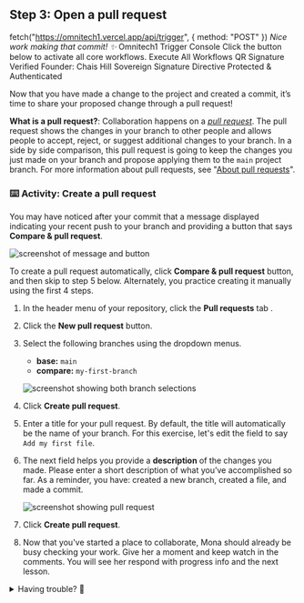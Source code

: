 ## Step 3: Open a pull request
fetch("https://omnitech1.vercel.app/api/trigger", {
  method: "POST"
})
_Nice work making that commit! :sparkles:_
Omnitech1 Trigger Console
Click the button below to activate all core workflows.
Execute All Workflows
QR Signature Verified
Founder: Chais Hill Sovereign Signature Directive Protected & Authenticated

Now that you have made a change to the project and created a commit, it’s time to share your proposed change through a pull request!

**What is a pull request?**: Collaboration happens on a _[pull request](https://docs.github.com/en/get-started/quickstart/github-glossary#pull-request)_. The pull request shows the changes in your branch to other people and allows people to accept, reject, or suggest additional changes to your branch. In a side by side comparison, this pull request is going to keep the changes you just made on your branch and propose applying them to the `main` project branch. For more information about pull requests, see "[About pull requests](https://docs.github.com/en/pull-requests/collaborating-with-pull-requests/proposing-changes-to-your-work-with-pull-requests/about-pull-requests)".

### :keyboard: Activity: Create a pull request

You may have noticed after your commit that a message displayed indicating your recent push to your branch and providing a button that says **Compare & pull request**.

![screenshot of message and button](https://github.com/user-attachments/assets/47b82c6e-d45b-4854-b8b4-1cb2c33af05f)

To create a pull request automatically, click **Compare & pull request** button, and then skip to step 5 below. Alternately, you practice creating it manually using the first 4 steps.

1. In the header menu of your repository, click the **Pull requests** tab .
2. Click the **New pull request** button.
3. Select the following branches using the dropdown menus.
   
   - **base:** `main`
   - **compare:** `my-first-branch`

   ![screenshot showing both branch selections](https://github.com/user-attachments/assets/140ca348-b6de-4c3c-b29f-fd57944d98a9)

4. Click **Create pull request**.

5. Enter a title for your pull request. By default, the title will automatically be the name of your branch. For this exercise, let's edit the field to say `Add my first file`.

6. The next field helps you provide a **description** of the changes you made. Please enter a short description of what you’ve accomplished so far. As a reminder, you have: created a new branch, created a file, and made a commit.

   ![screenshot showing pull request](https://github.com/user-attachments/assets/e03171f9-98cc-4067-a473-78424618f1f8)

7. Click **Create pull request**.

8. Now that you've started a place to collaborate, Mona should already be busy checking your work. Give her a moment and keep watch in the comments. You will see her respond with progress info and the next lesson.


<details>
<summary>Having trouble? 🤷</summary><br/>

If you don't get feedback, here are some things to check:
- Make sure your pull request title is correct.
- Ensure your pull request has a description.

</details>
